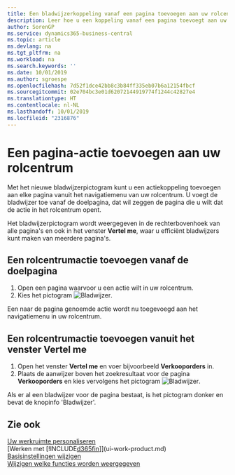 ```yaml
---
title: Een bladwijzerkoppeling vanaf een pagina toevoegen aan uw rolcentrum | Microsoft Docs
description: Leer hoe u een koppeling vanaf een pagina toevoegt aan uw rolcentrum.
author: SorenGP
ms.service: dynamics365-business-central
ms.topic: article
ms.devlang: na
ms.tgt_pltfrm: na
ms.workload: na
ms.search.keywords: ''
ms.date: 10/01/2019
ms.author: sgroespe
ms.openlocfilehash: 7d52f1dce42bb8c3b84ff335eb07b6a12154fbcf
ms.sourcegitcommit: 02e704bc3e01d62072144919774f1244c42827e4
ms.translationtype: HT
ms.contentlocale: nl-NL
ms.lasthandoff: 10/01/2019
ms.locfileid: "2316876"
---
```

# <a name="add-a-page-action-to-your-role-center"></a>Een pagina-actie toevoegen aan uw rolcentrum
Met het nieuwe bladwijzerpictogram kunt u een actiekoppeling toevoegen aan elke pagina vanuit het navigatiemenu van uw rolcentrum. U voegt de bladwijzer toe vanaf de doelpagina, dat wil zeggen de pagina die u wilt dat de actie in het rolcentrum opent.

Het bladwijzerpictogram wordt weergegeven in de rechterbovenhoek van alle pagina's en ook in het venster **Vertel me**, waar u efficiënt bladwijzers kunt maken van meerdere pagina's.

## <a name="to-add-a-role-center-action-from-the-target-page"></a>Een rolcentrumactie toevoegen vanaf de doelpagina
1. Open een pagina waarvoor u een actie wilt in uw rolcentrum.
2. Kies het pictogram ![Bladwijzer](media/ui_bookmark_icon.png "Bladwijzer").

Een naar de pagina genoemde actie wordt nu toegevoegd aan het navigatiemenu in uw rolcentrum.

## <a name="to-add-a-role-center-action-from-the-tell-me-window"></a>Een rolcentrumactie toevoegen vanuit het venster Vertel me
1. Open het venster **Vertel me** en voer bijvoorbeeld **Verkooporders** in.
2. Plaats de aanwijzer boven het zoekresultaat voor de pagina **Verkooporders** en kies vervolgens het pictogram ![Bladwijzer](media/ui_bookmark_icon.png "Bladwijzer").

Als er al een bladwijzer voor de pagina bestaat, is het pictogram donker en bevat de knopinfo 'Bladwijzer'.

## <a name="see-also"></a>Zie ook
[Uw werkruimte personaliseren](ui-personalization-user.md)  
[Werken met [!INCLUDE[d365fin](includes/d365fin_md.md)]](ui-work-product.md)  
[Basisinstellingen wijzigen](ui-change-basic-settings.md)  
[Wijzigen welke functies worden weergegeven](ui-experiences.md)  

